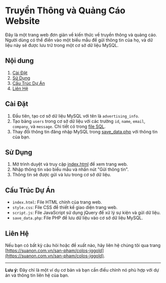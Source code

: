 
# Truyền Thông và Quảng Cáo Website

Đây là một trang web đơn giản về kiến thức về truyền thông và quảng cáo. Người dùng có thể điền vào một biểu mẫu để gửi thông tin của họ, và dữ liệu này sẽ được lưu trữ trong một cơ sở dữ liệu MySQL.

## Nội dung

1. [Cài Đặt](#cài-đặt)
2. [Sử Dụng](#sử-dụng)
3. [Cấu Trúc Dự Án](#cấu-trúc-dự-án)
4. [Liên Hệ](#liên-hệ)

## Cài Đặt

1. Đầu tiên, tạo cơ sở dữ liệu MySQL với tên là `advertising_info`.
2. Tạo bảng `users` trong cơ sở dữ liệu với các trường `id`, `name`, `email`, `company`, và `message`. Chi tiết có trong [file SQL](./create_database.sql).
3. Thay đổi thông tin đăng nhập MySQL trong [save_data.php](./save_data.php) với thông tin của bạn.

## Sử Dụng

1. Mở trình duyệt và truy cập [index.html](./index.html) để xem trang web.
2. Nhập thông tin vào biểu mẫu và nhấn nút "Gửi thông tin".
3. Thông tin sẽ được gửi và lưu trong cơ sở dữ liệu.

## Cấu Trúc Dự Án

- `index.html`: File HTML chính của trang web.
- `style.css`: File CSS để thiết kế giao diện trang web.
- `script.js`: File JavaScript sử dụng jQuery để xử lý sự kiện và gửi dữ liệu.
- `save_data.php`: File PHP để lưu dữ liệu vào cơ sở dữ liệu MySQL.

## Liên Hệ

Nếu bạn có bất kỳ câu hỏi hoặc đề xuất nào, hãy liên hệ chúng tôi qua trang [https://suanon.com.vn/san-pham/colos-iggold](https://suanon.com.vn/san-pham/colos-iggold).

---
**Lưu ý:** Đây chỉ là một ví dụ cơ bản và bạn cần điều chỉnh nó phù hợp với dự án và thông tin liên hệ của bạn.
```

